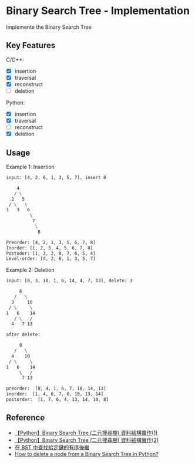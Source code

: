 # Binary Search Tree - Implementation

Implemente the Binary Search Tree

## Key Features

C/C++:

- [x] insertion
- [x] traversal
- [x] reconstruct
- [ ] deletion

Python:

- [x] insertion
- [x] traversal
- [ ] reconstruct
- [x] deletion

## Usage

Example 1: Insertion

```sh
input: [4, 2, 6, 1, 3, 5, 7], insert 8

    4
   / \
  2   5
 / \   \
1   3   6
         \
          7
           \
            8

Preorder: [4, 2, 1, 3, 5, 6, 7, 8]
Inorder: [1, 2, 3, 4, 5, 6, 7, 8]
Postoder: [1, 3, 2, 8, 7, 6, 5, 4]
Level-order: [4, 2, 6, 1, 3, 5, 7]
```

Example 2: Deletion

```sh
input: [8, 3, 10, 1, 6, 14, 4, 7, 13], delete: 3

     8
   /   \
  3     10
 / \     \
1   6    14
   / \   /
  4   7 13

after delete:

     8
   /   \
  4    10
 / \     \
1   6    14
     \   /
      7 13

preorder:  [8, 4, 1, 6, 7, 10, 14, 13]
inorder:  [1, 4, 6, 7, 8, 10, 13, 14]
postorder:  [1, 7, 6, 4, 13, 14, 10, 8]
```

## Reference

- [【Python】Binary Search Tree (二元搜尋樹) 資料結構實作(1)](https://lovedrinkcafe.com/python-binary-search-tree-1/)
- [【Python】Binary Search Tree (二元搜尋樹) 資料結構實作(2)](https://lovedrinkcafe.com/python-binary-search-tree-2/)
- [在 BST 中查找給定鍵的有序後繼](https://www.techiedelight.com/zh-tw/find-inorder-successor-given-key-bst/)
- [How to delete a node from a Binary Search Tree in Python?](https://www.codespeedy.com/delete-a-node-from-a-binary-search-tree-in-python/)
